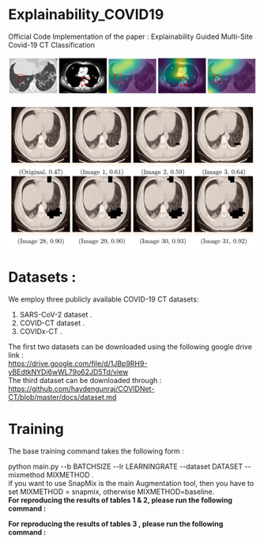 # Explainability_COVID19
Official Code Implementation of the paper : Explainability Guided Multi-Site Covid-19 CT Classification
<p align="center">
  <img  src="https://raw.githubusercontent.com/AmeenAli/Explainability_COVID19/main/images/1.png?token=ABU4KO77VHNAIZ6BNB5IYWLAVT2DC">
</p>
<p align="center">
  <img src="https://raw.githubusercontent.com/AmeenAli/Explainability_COVID19/main/images/2.png?token=ABU4KO7Z6EDS7XFREHHU4LLAVT2GY">
</p>

# Datasets :
We employ three publicly available COVID-19 CT datasets:
1. SARS-CoV-2 dataset .
2. COVID-CT dataset .
3. COVIDx-CT .

The first two datasets can be downloaded using the following google drive link :
<br>
https://drive.google.com/file/d/1JBp9RH9-yBEdtkNYDi6wWL79o62JD5Td/view
<br>
The third dataset can be downloaded through :
<br>
https://github.com/haydengunraj/COVIDNet-CT/blob/master/docs/dataset.md
<br>

# Training

The base training command takes the following form :

python main.py --b BATCHSIZE --lr LEARNINGRATE --dataset DATASET --mixmethod MIXMETHOD .
<br>
if you want to use SnapMix is the main Augmentation tool, then you have to set MIXMETHOD = snapmix, otherwise MIXMETHOD=baseline.
<br>
<b>
 For reproducing the results of tables 1 & 2, please run the following command :
  
 For reproducing the results of tables 3 , please run the following command :
